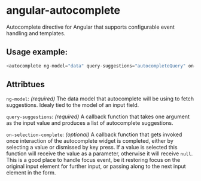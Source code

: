 # angular-autocomplete
Autocomplete directive for Angular that supports configurable event handling and templates.

## Usage example:
```javascript
<autocomplete ng-model="data" query-suggestions="autocompleteQuery" on-selection-complete="onSelectionComplete"></autocomplete>
```

## Attribtues
`ng-model`: *(required)* The data model that autocomplete will be using to fetch suggestions. Idealy tied to the model of an input field.

`query-suggestions`: *(required)* A callback function that takes one argument as the input value and produces a list of autocomplete suggestions.

`on-selection-complete`: *(optional)* A callback function that gets invoked once interaction of the autocomplete widget is completed, either by selecting a value or dismissed by key press. If a value is selected this function will receive the value as a parameter, otherwise it will receive `null`. This is a good place to handle focus event, be it restoring focus on the original input element for further input, or passing along to the next input element in the form.
